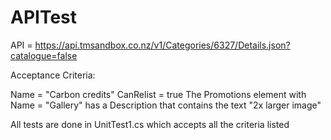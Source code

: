 # APITest



API = https://api.tmsandbox.co.nz/v1/Categories/6327/Details.json?catalogue=false

Acceptance Criteria:

Name = "Carbon credits"
CanRelist = true
The Promotions element with Name = "Gallery" has a Description that contains the text "2x larger image"

All tests are done in UnitTest1.cs which accepts all the criteria listed